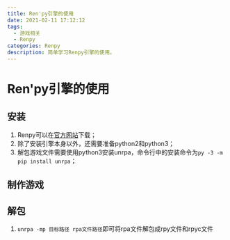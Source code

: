 ```yaml
---
title: Ren'py引擎的使用
date: 2021-02-11 17:12:12
tags:
  - 游戏相关
  - Renpy
categories: Renpy
description: 简单学习Renpy引擎的使用。
---
```


# Ren'py引擎的使用

## 安装

1. Renpy可以在[官方网站](https://www.renpy.org/)下载；
2. 除了安装引擎本身以外，还需要准备python2和python3；
3. 解包游戏文件需要使用python3安装unrpa，命令行中的安装命令为`py -3 -m pip install unrpa`；

## 制作游戏



## 解包

1. `unrpa -mp 目标路径 rpa文件路径`即可将rpa文件解包成rpy文件和rpyc文件

